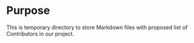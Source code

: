 # Purpose
This is temporary directory to store Markdown files with proposed list of Contributors in our project.
